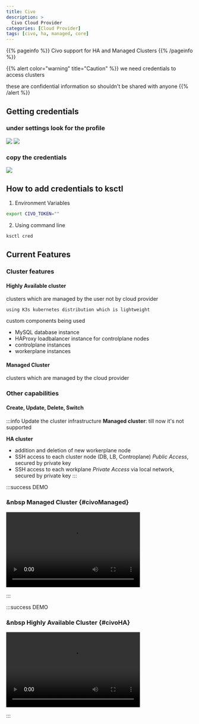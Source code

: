 ```yaml
---
title: Civo
description: >
  Civo Cloud Provider
categories: [Cloud Provider]
tags: [civo, ha, managed, core]
---
```


{{% pageinfo %}}
Civo support for HA and Managed Clusters
{{% /pageinfo %}}

{{% alert color="warning" title="Caution" %}}
we need credentials to access clusters

these are confidential information so shouldn't be shared with anyone
{{% /alert %}}


## Getting credentials

### under settings look for the profile
![](/img/civo/civo-settings.png)
![](/img/civo/profile.png)

### copy the credentials
![](/img/civo/security-api.png)

## How to add credentials to ksctl

1. Environment Variables

```bash
export CIVO_TOKEN=""
```

2. Using command line

```bash
ksctl cred
```

## Current Features

### Cluster features
#### Highly Available cluster
clusters which are managed by the user not by cloud provider

    using K3s kubernetes distribution which is lightweight

custom components being used
- MySQL database instance
- HAProxy loadbalancer instance for controlplane nodes
- controlplane instances
- workerplane instances

#### Managed Cluster
clusters which are managed by the cloud provider

### Other capabilities

#### Create, Update, Delete, Switch

:::info Update the cluster infrastructure
**Managed cluster**: till now it's not supported

**HA cluster**
- addition and deletion of new workerplane node
- SSH access to each cluster node (DB, LB, Controplane) _Public Access_, secured by private key
- SSH access to each workplane _Private Access_ via local network, secured by private key
:::

:::success DEMO

### &nbsp Managed Cluster  {#civoManaged}

<video width="360" height="202" controls>
<source src="/ksctl-docs/videos/ksctl-civo-managed.mp4" type="video/mp4" />
Your browser does not support the video tag.
</video>

:::

:::success DEMO

### &nbsp Highly Available Cluster  {#civoHA}

<video width="360" height="202" controls>
<source src="/ksctl-docs/videos/ksctl-civo-ha.mp4" type="video/mp4" />
Your browser does not support the video tag.
</video>

:::